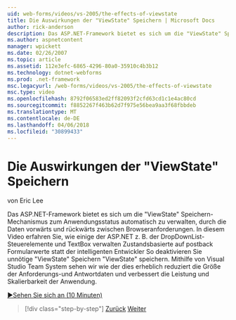 ```yaml
---
uid: web-forms/videos/vs-2005/the-effects-of-viewstate
title: Die Auswirkungen der "ViewState" Speichern | Microsoft Docs
author: rick-anderson
description: Das ASP.NET-Framework bietet es sich um die "ViewState" Speichern-Mechanismus zum Anwendungsstatus automatisch zu verwalten, durch die Daten vorwärts und rückwärts zwischen Browser erforderlich...
ms.author: aspnetcontent
manager: wpickett
ms.date: 02/26/2007
ms.topic: article
ms.assetid: 112e3efc-6865-4296-80a0-35910c4b3b12
ms.technology: dotnet-webforms
ms.prod: .net-framework
msc.legacyurl: /web-forms/videos/vs-2005/the-effects-of-viewstate
msc.type: video
ms.openlocfilehash: 8792f06583ed2ff82093f2cfd63cd1c1e4ac80cd
ms.sourcegitcommit: f8852267f463b62d7f975e56bea9aa3f68fbbdeb
ms.translationtype: MT
ms.contentlocale: de-DE
ms.lasthandoff: 04/06/2018
ms.locfileid: "30899433"
---
```

<a name="the-effects-of-viewstate"></a>Die Auswirkungen der "ViewState" Speichern
====================
von Eric Lee

Das ASP.NET-Framework bietet es sich um die "ViewState" Speichern-Mechanismus zum Anwendungsstatus automatisch zu verwalten, durch die Daten vorwärts und rückwärts zwischen Browseranforderungen. In diesem Video erfahren Sie, wie einige der ASP.NET z. B. der DropDownList-Steuerelemente und TextBox verwalten Zustandsbasierte auf postback Formularwerte statt der intelligenten Entwickler So deaktivieren Sie unnötige "ViewState" Speichern "ViewState" speichern. Mithilfe von Visual Studio Team System sehen wir wie der dies erheblich reduziert die Größe der Anforderungs-und Antwortdaten und verbessert die Leistung und Skalierbarkeit der Anwendung.

[&#9654;Sehen Sie sich an (10 Minuten)](https://channel9.msdn.com/Blogs/ASP-NET-Site-Videos/the-effects-of-viewstate)

> [!div class="step-by-step"]
> [Zurück](using-the-load-test-agent.md)
> [Weiter](how-do-i-integrate-defect-tracking-with-testing.md)
